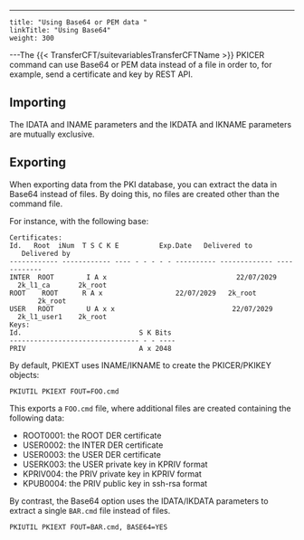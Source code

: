 ---
    title: "Using Base64 or PEM data "
    linkTitle: "Using Base64"
    weight: 300
---The {{< TransferCFT/suitevariablesTransferCFTName  >}} PKICER command can use Base64 or PEM data instead of a file in order to, for example, send a certificate and key by REST API.

## Importing

The IDATA and INAME parameters and the IKDATA and IKNAME parameters are mutually exclusive.

## Exporting

When exporting data from the PKI database, you can extract the data in Base64 instead of files. By doing this, no files are created other than the command file.

For instance, with the following base:

```
Certificates:
Id.   Root  iNum  T S C K E          Exp.Date   Delivered to    Delivered by
------------ ------------ ---- - - - - - ---------- ------------- ------------
INTER  ROOT        I A x                                22/07/2029   2k_l1_ca       2k_root
ROOT    ROOT      R A x                  22/07/2029   2k_root        2k_root
USER   ROOT        U A x x                             22/07/2029   2k_l1_user1    2k_root
Keys:
Id.                             S K Bits
-------------------------------- - - ----
PRIV                            A x 2048
```

By default, PKIEXT uses INAME/IKNAME to create the PKICER/PKIKEY objects:

```
PKIUTIL PKIEXT FOUT=FOO.cmd
```

This exports a `FOO.cmd` file, where additional files are created containing the following data:

- ROOT0001: the ROOT DER certificate
- USER0002: the INTER DER certificate
- USER0003: the USER DER certificate
- USERK003: the USER private key in KPRIV format
- KPRIV004: the PRIV private key in KPRIV format
- KPUB0004: the PRIV public key in ssh-rsa format

By contrast, the Base64 option uses the IDATA/IKDATA parameters to extract a single `BAR.cmd` file instead of files.

```
PKIUTIL PKIEXT FOUT=BAR.cmd, BASE64=YES
```
